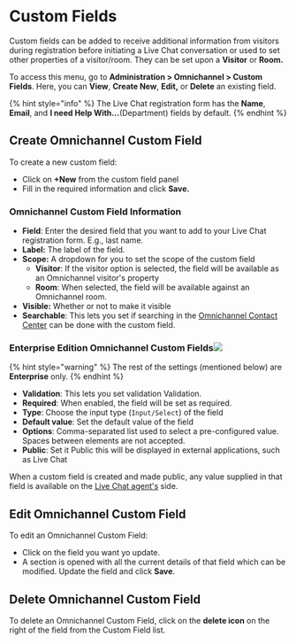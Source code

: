 # Custom Fields

Custom fields can be added to receive additional information from visitors during registration before initiating a Live Chat conversation or used to set other properties of a visitor/room. They can be set upon a **Visitor** or **Room.**

To access this menu, go to **Administration > Omnichannel > Custom Fields**. Here, you can **View**, **Create New**, **Edit,** or **Delete** an existing field.

{% hint style="info" %}
The Live Chat registration form has the **Name**, **Email**, and **I need Help With…**(Department) fields by default.
{% endhint %}

## Create Omnichannel Custom Field

To create a new custom field:

* Click on **+New** from the custom field panel
* Fill in the required information and click **Save.**

### Omnichannel Custom Field Information

* **Field**: Enter the desired field that you want to add to your Live Chat registration form. E.g., last name.
* **Label:** The label of the field.
* **Scope:** A dropdown for you to set the scope of the custom field
  * **Visitor**: If the visitor option is selected, the field will be available as an Omnichannel visitor's property
  * **Room**: When selected, the field will be available against an Omnichannel room.
* **Visible:** Whether or not to make it visible
* **Searchable**: This lets you set if searching in the [Omnichannel Contact Center](../omnichannel-agents-guides/omnichannel-contact-center/) can be done with the custom field.

### Enterprise Edition Omnichannel Custom Fields![](../../.gitbook/assets/2022-01-23\_20-47-25.png)

{% hint style="warning" %}
The rest of the settings (mentioned below) are **Enterprise** only.
{% endhint %}

* **Validation**: This lets you set validation Validation.
* **Required**: When enabled, the field will be set as required.
* **Type**: Choose the input type (`Input/Select`) of the field
* **Default value**: Set the default value of the field
* **Options**: Comma-separated list used to select a pre-configured value. Spaces between elements are not accepted.
* **Public**: Set it Public this will be displayed in external applications, such as Live Chat

When a custom field is created and made public, any value supplied in that field is available on the [Live Chat agent's](agents.md) side.

## Edit Omnichannel Custom Field

To edit an Omnichannel Custom Field:

* Click on the field you want yo update.
* A section is opened with all the current details of that field which can be modified. Update the field and click **Save**.

## Delete Omnichannel Custom Field

To delete an Omnichannel Custom Field, click on the **delete icon** on the right of the field from the Custom Field list.
